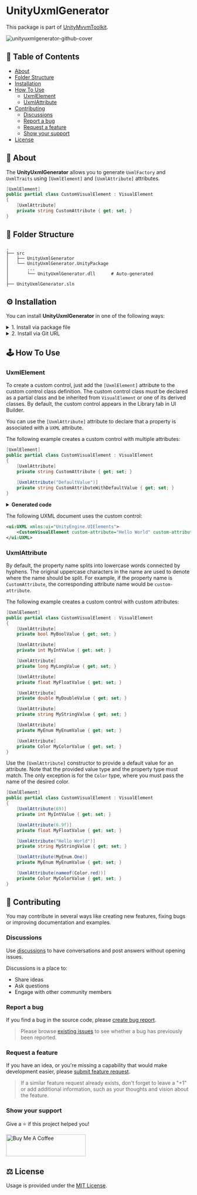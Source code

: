 # UnityUxmlGenerator

This package is part of [UnityMvvmToolkit](https://github.com/LibraStack/UnityMvvmToolkit).

![unityuxmlgenerator-github-cover](https://github.com/LibraStack/UnityUxmlGenerator/assets/28132516/c8c1ee74-ee9f-4343-a859-b2eb05bd152f)

## :open_book: Table of Contents

- [About](#pencil-about)
- [Folder Structure](#cactus-folder-structure)
- [Installation](#gear-installation)
- [How To Use](#joystick-how-to-use)
  - [UxmlElement](#uxmlelement)
  - [UxmlAttribute](#uxmlattribute)
- [Contributing](#bookmark_tabs-contributing)
  - [Discussions](#discussions)
  - [Report a bug](#report-a-bug)
  - [Request a feature](#request-a-feature)
  - [Show your support](#show-your-support)
- [License](#balance_scale-license)

## :pencil: About

The **UnityUxmlGenerator** allows you to generate `UxmlFactory` and `UxmlTraits` using `[UxmlElement]` and `[UxmlAttribute]` attributes.

```csharp
[UxmlElement]
public partial class CustomVisualElement : VisualElement
{
    [UxmlAttribute]
    private string CustomAttribute { get; set; }
}
```

## :cactus: Folder Structure

    .
    ├── src
    │   ├── UnityUxmlGenerator
    │   └── UnityUxmlGenerator.UnityPackage
    │       ...
    │       └── UnityUxmlGenerator.dll      # Auto-generated
    │
    ├── UnityUxmlGenerator.sln

## :gear: Installation

You can install **UnityUxmlGenerator** in one of the following ways:

<details><summary>1. Install via package file</summary>
<br />
  
  - Download `unityuxmlgenerator.tgz` from [releases](https://github.com/LibraStack/UnityUxmlGenerator/releases)
  - Open `Window/Package Manager`
  - Select `Add package from tarball...`
  
</details>

<details><summary>2. Install via Git URL</summary>
<br />
  
  You can add `https://github.com/LibraStack/UnityUxmlGenerator.git?path=src/UnityUxmlGenerator.UnityPackage/Assets/Plugins/UnityUxmlGenerator` to the Package Manager.

  If you want to set a target version, UnityUxmlGenerator uses the `v*.*.*` release tag, so you can specify a version like `#v0.0.1`. For example `https://github.com/LibraStack/UnityUxmlGenerator.git?path=src/UnityUxmlGenerator.UnityPackage/Assets/Plugins/UnityUxmlGenerator#v0.0.1`.
  
</details>

## :joystick: How To Use

### UxmlElement

To create a custom control, just add the `[UxmlElement]` attribute to the custom control class definition. The custom control class must be declared as a partial class and be inherited from `VisualElement` or one of its derived classes. By default, the custom control appears in the Library tab in UI Builder.

You can use the `[UxmlAttribute]` attribute to declare that a property is associated with a `UXML` attribute.

The following example creates a custom control with multiple attributes:

```csharp
[UxmlElement]
public partial class CustomVisualElement : VisualElement
{
    [UxmlAttribute]
    private string CustomAttribute { get; set; }
    
    [UxmlAttribute("DefaultValue")]
    private string CustomAttributeWithDefaultValue { get; set; }
}
```

<details><summary><b>Generated code</b></summary>
<br />

`CustomVisualElement.UxmlFactory.g.cs`

```csharp
partial class CustomVisualElement
{
    [global::System.CodeDom.Compiler.GeneratedCode("UnityUxmlGenerator", "1.0.0.0")]
    [global::System.Diagnostics.CodeAnalysis.ExcludeFromCodeCoverage]
    public new class UxmlFactory : global::UnityEngine.UIElements.UxmlFactory<CustomVisualElement, UxmlTraits>
    {
    }
}
```

`CustomVisualElement.UxmlTraits.g.cs`

```csharp
partial class CustomVisualElement
{
    [global::System.CodeDom.Compiler.GeneratedCode("UnityUxmlGenerator", "1.0.0.0")]
    [global::System.Diagnostics.CodeAnalysis.ExcludeFromCodeCoverage]
    public new class UxmlTraits : global::UnityEngine.UIElements.VisualElement.UxmlTraits
    {
        [global::System.CodeDom.Compiler.GeneratedCode("UnityUxmlGenerator", "1.0.0.0")]
        private readonly global::UnityEngine.UIElements.UxmlStringAttributeDescription _customAttribute = new()
        {
            name = "custom-attribute",
            defaultValue = default
        };
  
        [global::System.CodeDom.Compiler.GeneratedCode("UnityUxmlGenerator", "1.0.0.0")]
        private readonly global::UnityEngine.UIElements.UxmlStringAttributeDescription _customAttributeWithDefaultValue = new()
        {
            name = "custom-attribute-with-default-value",
            defaultValue = "DefaultValue"
        };
  
        [global::System.CodeDom.Compiler.GeneratedCode("UnityUxmlGenerator", "1.0.0.0")]
        [global::System.Diagnostics.CodeAnalysis.ExcludeFromCodeCoverage]
        public override void Init(global::UnityEngine.UIElements.VisualElement visualElement, 
            global::UnityEngine.UIElements.IUxmlAttributes bag, 
            global::UnityEngine.UIElements.CreationContext context)
        {
            base.Init(visualElement, bag, context);
            var control = (CustomVisualElement)visualElement;
            control.CustomAttribute = _customAttribute.GetValueFromBag(bag, context);
            control.CustomAttributeWithDefaultValue = _customAttributeWithDefaultValue.GetValueFromBag(bag, context);
        }
    }
}
```

</details>

The following UXML document uses the custom control:

```xml
<ui:UXML xmlns:ui="UnityEngine.UIElements">
    <CustomVisualElement custom-attribute="Hello World" custom-attribute-with-default-value="DefaultValue" />
</ui:UXML>
```

### UxmlAttribute

By default, the property name splits into lowercase words connected by hyphens. The original uppercase characters in the name are used to denote where the name should be split. For example, if the property name is `CustomAttribute`, the corresponding attribute name would be `custom-attribute`.

The following example creates a custom control with custom attributes:

```csharp
[UxmlElement]
public partial class CustomVisualElement : VisualElement
{
    [UxmlAttribute]
    private bool MyBoolValue { get; set; }

    [UxmlAttribute]
    private int MyIntValue { get; set; }

    [UxmlAttribute]
    private long MyLongValue { get; set; }

    [UxmlAttribute]
    private float MyFloatValue { get; set; }

    [UxmlAttribute]
    private double MyDoubleValue { get; set; }

    [UxmlAttribute]
    private string MyStringValue { get; set; }

    [UxmlAttribute]
    private MyEnum MyEnumValue { get; set; }

    [UxmlAttribute]
    private Color MyColorValue { get; set; }
}
```

Use the `[UxmlAttribute]` constructor to provide a default value for an attribute. Note that the provided value type and the property type must match. The only exception is for the `Color` type, where you must pass the name of the desired color.

```csharp
[UxmlElement]
public partial class CustomVisualElement : VisualElement
{
    [UxmlAttribute(69)]
    private int MyIntValue { get; set; }

    [UxmlAttribute(6.9f)]
    private float MyFloatValue { get; set; }

    [UxmlAttribute("Hello World")]
    private string MyStringValue { get; set; }

    [UxmlAttribute(MyEnum.One)]
    private MyEnum MyEnumValue { get; set; }

    [UxmlAttribute(nameof(Color.red))]
    private Color MyColorValue { get; set; }
}
```

## :bookmark_tabs: Contributing

You may contribute in several ways like creating new features, fixing bugs or improving documentation and examples.

### Discussions

Use [discussions](https://github.com/LibraStack/UnityUxmlGenerator/discussions) to have conversations and post answers without opening issues.

Discussions is a place to:
* Share ideas
* Ask questions
* Engage with other community members

### Report a bug

If you find a bug in the source code, please [create bug report](https://github.com/LibraStack/UnityUxmlGenerator/issues/new?assignees=ChebanovDD&labels=bug&template=bug_report.md&title=).

> Please browse [existing issues](https://github.com/LibraStack/UnityUxmlGenerator/issues) to see whether a bug has previously been reported.

### Request a feature

If you have an idea, or you're missing a capability that would make development easier, please [submit feature request](https://github.com/LibraStack/UnityUxmlGenerator/issues/new?assignees=ChebanovDD&labels=enhancement&template=feature_request.md&title=).

> If a similar feature request already exists, don't forget to leave a "+1" or add additional information, such as your thoughts and vision about the feature.

### Show your support

Give a :star: if this project helped you!

<a href="https://www.buymeacoffee.com/chebanovdd" target="_blank"><img src="https://cdn.buymeacoffee.com/buttons/v2/default-orange.png" alt="Buy Me A Coffee" style="height: 60px !important;width: 217px !important;" ></a>

## :balance_scale: License

Usage is provided under the [MIT License](LICENSE).
